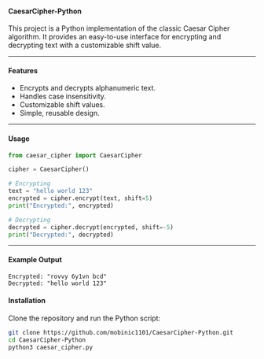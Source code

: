 #### **CaesarCipher-Python**

This project is a Python implementation of the classic Caesar Cipher algorithm. It provides an easy-to-use interface for encrypting and decrypting text with a customizable shift value.

---

#### **Features**
- Encrypts and decrypts alphanumeric text.
- Handles case insensitivity.
- Customizable shift values.
- Simple, reusable design.

---

#### **Usage**

```python
from caesar_cipher import CaesarCipher

cipher = CaesarCipher()

# Encrypting
text = "hello world 123"
encrypted = cipher.encrypt(text, shift=5)
print("Encrypted:", encrypted)

# Decrypting
decrypted = cipher.decrypt(encrypted, shift=-5)
print("Decrypted:", decrypted)
```

---

#### **Example Output**
```plaintext
Encrypted: "rovvy 6y1vn bcd"
Decrypted: "hello world 123"
```

#### **Installation**
Clone the repository and run the Python script:
```bash
git clone https://github.com/mobinic1101/CaesarCipher-Python.git
cd CaesarCipher-Python
python3 caesar_cipher.py
```

